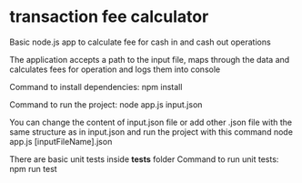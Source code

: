 # transaction fee calculator

Basic node.js app to calculate fee for cash in and cash out operations

The application accepts a path to the input file, maps through the data and calculates fees for operation and logs them into console

Command to install dependencies:
    npm install

Command to run the project: 
    node app.js input.json

You can change the content of input.json file or add other .json file with the same structure as in input.json and run the project with this command
    node app.js [inputFileName].json

There are basic unit tests inside __tests__ folder
Command to run unit tests:
    npm run test

